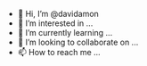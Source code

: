 - 👋 Hi, I’m @davidamon
- 👀 I’m interested in ...
- 🌱 I’m currently learning ...
- 💞️ I’m looking to collaborate on ...
- 📫 How to reach me ...

<!---
davidamon/davidamon is a ✨ special ✨ repository because its `README.md` (this file) appears on your GitHub profile.
You can click the Preview link to take a look at your changes.
--->
